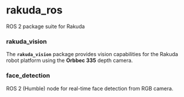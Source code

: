 # rakuda_ros
ROS 2 package suite for Rakuda

### rakuda_vision

The **`rakuda_vision`** package provides vision capabilities for the Rakuda robot platform using the **Orbbec 335** depth camera.  

### face_detection
ROS 2 (Humble) node for real-time face detection from RGB camera.
